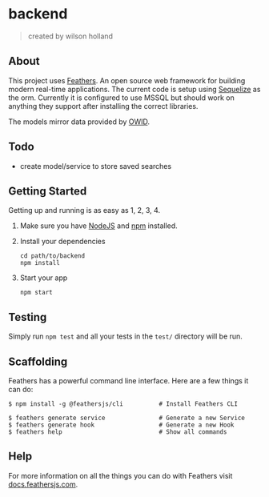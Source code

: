 # backend

> created by wilson holland 

## About

This project uses [Feathers](http://feathersjs.com). An open source web framework for building modern real-time applications. 
The current code is setup using [Sequelize](https://sequelize.org/) as the orm. Currently it is configured to use MSSQL but
should work on anything they support after installing the correct libraries.

The models mirror data provided by [OWID](https://github.com/owid/covid-19-data/tree/master/public/data).

## Todo
- create model/service to store saved searches

## Getting Started

Getting up and running is as easy as 1, 2, 3, 4.

1. Make sure you have [NodeJS](https://nodejs.org/) and [npm](https://www.npmjs.com/) installed.
2. Install your dependencies

    ```
    cd path/to/backend
    npm install
    ```

3. Start your app

    ```
    npm start
    ```

## Testing

Simply run `npm test` and all your tests in the `test/` directory will be run.

## Scaffolding

Feathers has a powerful command line interface. Here are a few things it can do:

```
$ npm install -g @feathersjs/cli          # Install Feathers CLI

$ feathers generate service               # Generate a new Service
$ feathers generate hook                  # Generate a new Hook
$ feathers help                           # Show all commands
```

## Help

For more information on all the things you can do with Feathers visit [docs.feathersjs.com](http://docs.feathersjs.com).
